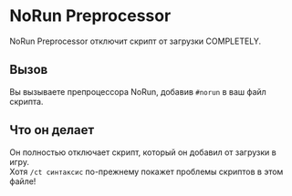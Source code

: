 # NoRun Preprocessor

NoRun Preprocessor отключит скрипт от загрузки COMPLETELY.

## Вызов

Вы вызываете препроцессора NoRun, добавив `#norun` в ваш файл скрипта.

## Что он делает

Он полностью отключает скрипт, который он добавил от загрузки в игру.  
Хотя `/ct синтаксис` по-прежнему покажет проблемы скриптов в этом файле!